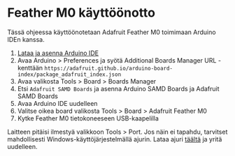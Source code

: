 # Feather M0 käyttöönotto
Tässä ohjeessa käyttöönotetaan Adafruit Feather M0 toimimaan
Arduino IDEn kanssa.

1. [Lataa ja asenna Arduino IDE](https://www.arduino.cc/en/Main/Software)
2. Avaa Arduino > Preferences ja syötä Additional Boards Manager URL -kenttään
   `https://adafruit.github.io/arduino-board-index/package_adafruit_index.json`
3. Avaa valikosta Tools > Board > Boards Manager
4. Etsi `Adafruit SAMD Boards` ja asenna Arduino SAMD Boards
   ja Adafruit SAMD Boards
5. Avaa Arduino IDE uudelleen
6. Valitse oikea board valikosta Tools > Board > Adafruit Feather M0
7. Kytke Feather M0 tietokoneeseen USB-kaapelilla

Laitteen pitäisi ilmestyä valikkoon Tools > Port. Jos näin ei tapahdu,
tarvitset mahdollisesti Windows-käyttöjärjestelmällä ajurin.
Lataa ajuri [täältä](https://github.com/adafruit/Adafruit_Windows_Drivers/releases/latest) ja yritä uudelleen.
